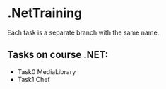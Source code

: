 # .NetTraining
Each task is a separate branch with the same name.

## Tasks on course .NET:
* Task0 MediaLibrary
* Task1 Chef
